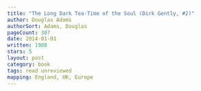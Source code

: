 ```yaml
---
title: "The Long Dark Tea-Time of the Soul (Dirk Gently, #2)"
author: Douglas Adams
authorSort: Adams, Douglas
pageCount: 307
date: 2014-01-01
written: 1988
stars: 5
layout: post
category: book
tags: read unreviewed
mapping: England, UK, Europe
---
```

